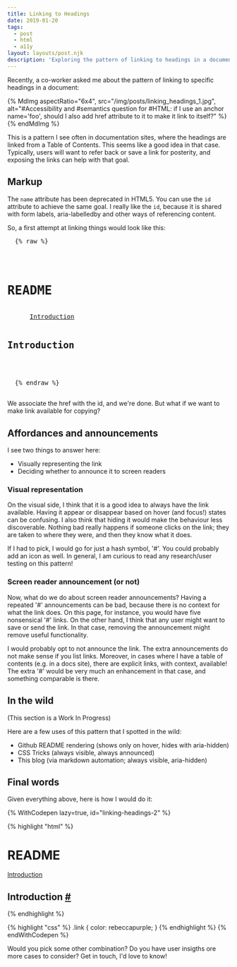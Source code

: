 ```yaml
---
title: Linking to Headings
date: 2019-01-20
tags:
  - post
  - html
  - a11y
layout: layouts/post.njk
description: 'Exploring the pattern of linking to headings in a document.'
---
```


Recently, a co-worker asked me about the pattern of linking to specific headings in a document:

{% MdImg
  aspectRatio="6x4",
  src="/img/posts/linking_headings_1.jpg",
  alt="#Accessibility and #semantics question for #HTML: if I use an anchor name='foo', should I also add href attribute to it to make it link to itself?"
%}{% endMdImg %}

This is a pattern I see often in documentation sites, where the headings are linked from a Table of Contents. This seems like a good idea in that case. Typically, users will want to refer back or save a link for posterity, and exposing the links can help with that goal.

## Markup

The `name` attribute has been deprecated in HTML5. You can use the `id` attribute to achieve the same goal. I really like the `id`, because it is shared with form labels, aria-labelledby and other ways of referencing content.

So, a first attempt at linking things would look like this:

<div 
  class="codepen"
  data-prefill 
  data-height="400" 
  data-default-tab="html,result" 
>
  <pre data-lang="html">
  {% raw %}
    <div class="module">
      <h1>README</h1>
      <a href="#introduction">Introduction</a>
      <h2 id="introduction">Introduction</h2>
    </div>
  {% endraw %}
  </pre>
</div>
<script async src="https://static.codepen.io/assets/embed/ei.js"></script>

We associate the href with the id, and we're done.
But what if we want to make link available for copying?

## Affordances and announcements

I see two things to answer here:

- Visually representing the link
- Deciding whether to announce it to screen readers

### Visual representation

On the visual side, I think that it is a good idea to always have the link available. Having it appear or disappear based on hover (and focus!) states can be confusing. I also think that hiding it would make the behaviour less discoverable. Nothing bad really happens if someone clicks on the link; they are taken to where they were, and then they know what it does.

If I had to pick, I would go for just a hash symbol, '#'. You could probably add an icon as well. In general, I am curious to read any research/user testing on this pattern!

### Screen reader announcement (or not)

Now, what do we do about screen reader announcements? Having a repeated '#' announcements can be bad, because there is no context for what the link does. On this page, for instance, you would have five nonsensical '#' links. On the other hand, I think that any user might want to save or send the link. In that case, removing the announcement might remove useful functionality.

I would probably opt to not announce the link. The extra announcements do not make sense if you list links. Moreover, in cases where I have a table of contents (e.g. in a docs site), there are explicit links, with context, available! The extra '#' would be very much an enhancement in that case, and something comparable is there.

## In the wild

(This section is a Work In Progress)

Here are a few uses of this pattern that I spotted in the wild:

- Github README rendering (shows only on hover, hides with aria-hidden)
- CSS Tricks (always visible, always announced)
- This blog (via markdown automation; always visible, aria-hidden)

## Final words

Given everything above, here is how I would do it:

{% WithCodepen lazy=true, id="linking-headings-2" %}

  {% highlight "html" %}
  <div>
    <h1>README</h1>
    <a href="#introduction">Introduction</a>
    <h2 id="introduction">
      Introduction <a href="#introduction" aria-hidden="true">#</a>
    </h2>
  </div>
  {% endhighlight %}

  {% highlight "css" %}
  .link {
    color: rebeccapurple;
  }
  {% endhighlight %}
{% endWithCodepen %}

Would you pick some other combination? Do you have user insigths ore more cases to consider? Get in touch, I'd love to know!
